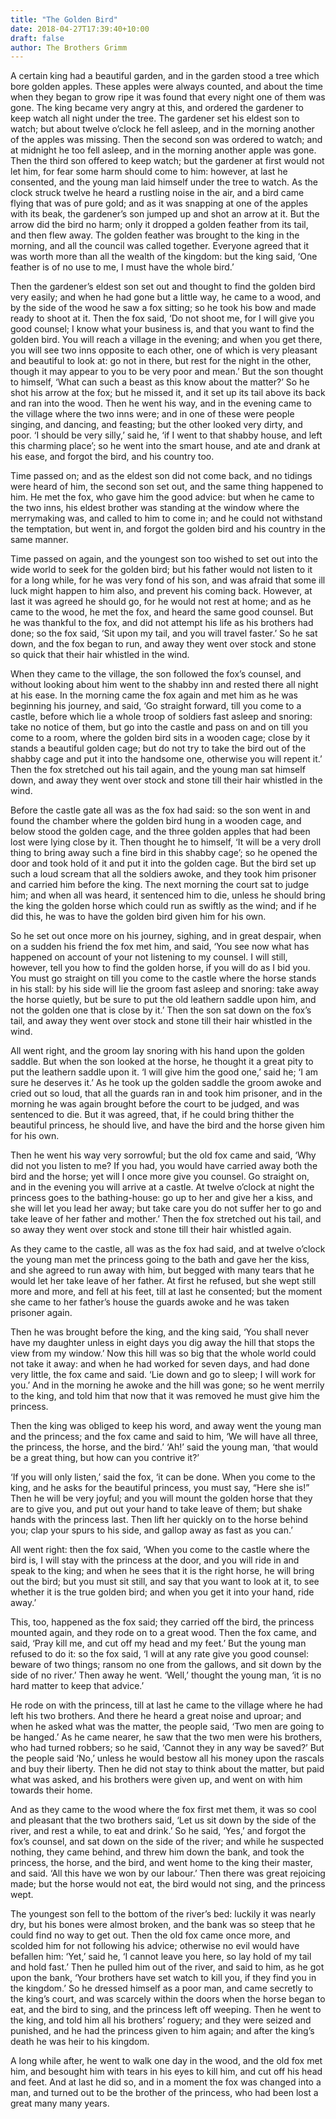 ```yaml
---
title: "The Golden Bird"
date: 2018-04-27T17:39:40+10:00
draft: false
author: The Brothers Grimm
---
```


A certain king had a beautiful garden, and in the garden stood a tree
which bore golden apples. These apples were always counted, and about
the time when they began to grow ripe it was found that every night one
of them was gone. The king became very angry at this, and ordered the
gardener to keep watch all night under the tree. The gardener set his
eldest son to watch; but about twelve o’clock he fell asleep, and in
the morning another of the apples was missing. Then the second son was
ordered to watch; and at midnight he too fell asleep, and in the morning
another apple was gone. Then the third son offered to keep watch; but
the gardener at first would not let him, for fear some harm should come
to him: however, at last he consented, and the young man laid himself
under the tree to watch. As the clock struck twelve he heard a rustling
noise in the air, and a bird came flying that was of pure gold; and as
it was snapping at one of the apples with its beak, the gardener’s son
jumped up and shot an arrow at it. But the arrow did the bird no harm;
only it dropped a golden feather from its tail, and then flew away.
The golden feather was brought to the king in the morning, and all the
council was called together. Everyone agreed that it was worth more than
all the wealth of the kingdom: but the king said, ‘One feather is of no
use to me, I must have the whole bird.’

Then the gardener’s eldest son set out and thought to find the golden
bird very easily; and when he had gone but a little way, he came to a
wood, and by the side of the wood he saw a fox sitting; so he took his
bow and made ready to shoot at it. Then the fox said, ‘Do not shoot me,
for I will give you good counsel; I know what your business is, and
that you want to find the golden bird. You will reach a village in the
evening; and when you get there, you will see two inns opposite to each
other, one of which is very pleasant and beautiful to look at: go not in
there, but rest for the night in the other, though it may appear to you
to be very poor and mean.’ But the son thought to himself, ‘What can
such a beast as this know about the matter?’ So he shot his arrow at
the fox; but he missed it, and it set up its tail above its back and
ran into the wood. Then he went his way, and in the evening came to
the village where the two inns were; and in one of these were people
singing, and dancing, and feasting; but the other looked very dirty,
and poor. ‘I should be very silly,’ said he, ‘if I went to that shabby
house, and left this charming place’; so he went into the smart house,
and ate and drank at his ease, and forgot the bird, and his country too.

Time passed on; and as the eldest son did not come back, and no tidings
were heard of him, the second son set out, and the same thing happened
to him. He met the fox, who gave him the good advice: but when he came
to the two inns, his eldest brother was standing at the window where
the merrymaking was, and called to him to come in; and he could not
withstand the temptation, but went in, and forgot the golden bird and
his country in the same manner.

Time passed on again, and the youngest son too wished to set out into
the wide world to seek for the golden bird; but his father would not
listen to it for a long while, for he was very fond of his son, and
was afraid that some ill luck might happen to him also, and prevent his
coming back. However, at last it was agreed he should go, for he would
not rest at home; and as he came to the wood, he met the fox, and heard
the same good counsel. But he was thankful to the fox, and did not
attempt his life as his brothers had done; so the fox said, ‘Sit upon my
tail, and you will travel faster.’ So he sat down, and the fox began to
run, and away they went over stock and stone so quick that their hair
whistled in the wind.

When they came to the village, the son followed the fox’s counsel, and
without looking about him went to the shabby inn and rested there all
night at his ease. In the morning came the fox again and met him as he
was beginning his journey, and said, ‘Go straight forward, till you come
to a castle, before which lie a whole troop of soldiers fast asleep and
snoring: take no notice of them, but go into the castle and pass on and
on till you come to a room, where the golden bird sits in a wooden cage;
close by it stands a beautiful golden cage; but do not try to take the
bird out of the shabby cage and put it into the handsome one, otherwise
you will repent it.’ Then the fox stretched out his tail again, and the
young man sat himself down, and away they went over stock and stone till
their hair whistled in the wind.

Before the castle gate all was as the fox had said: so the son went in
and found the chamber where the golden bird hung in a wooden cage, and
below stood the golden cage, and the three golden apples that had been
lost were lying close by it. Then thought he to himself, ‘It will be a
very droll thing to bring away such a fine bird in this shabby cage’; so
he opened the door and took hold of it and put it into the golden cage.
But the bird set up such a loud scream that all the soldiers awoke, and
they took him prisoner and carried him before the king. The next morning
the court sat to judge him; and when all was heard, it sentenced him to
die, unless he should bring the king the golden horse which could run as
swiftly as the wind; and if he did this, he was to have the golden bird
given him for his own.

So he set out once more on his journey, sighing, and in great despair,
when on a sudden his friend the fox met him, and said, ‘You see now
what has happened on account of your not listening to my counsel. I will
still, however, tell you how to find the golden horse, if you will do as
I bid you. You must go straight on till you come to the castle where the
horse stands in his stall: by his side will lie the groom fast asleep
and snoring: take away the horse quietly, but be sure to put the old
leathern saddle upon him, and not the golden one that is close by it.’
Then the son sat down on the fox’s tail, and away they went over stock
and stone till their hair whistled in the wind.

All went right, and the groom lay snoring with his hand upon the golden
saddle. But when the son looked at the horse, he thought it a great pity
to put the leathern saddle upon it. ‘I will give him the good one,’
said he; ‘I am sure he deserves it.’ As he took up the golden saddle the
groom awoke and cried out so loud, that all the guards ran in and took
him prisoner, and in the morning he was again brought before the court
to be judged, and was sentenced to die. But it was agreed, that, if he
could bring thither the beautiful princess, he should live, and have the
bird and the horse given him for his own.

Then he went his way very sorrowful; but the old fox came and said, ‘Why
did not you listen to me? If you had, you would have carried away
both the bird and the horse; yet will I once more give you counsel. Go
straight on, and in the evening you will arrive at a castle. At twelve
o’clock at night the princess goes to the bathing-house: go up to her
and give her a kiss, and she will let you lead her away; but take care
you do not suffer her to go and take leave of her father and mother.’
Then the fox stretched out his tail, and so away they went over stock
and stone till their hair whistled again.

As they came to the castle, all was as the fox had said, and at twelve
o’clock the young man met the princess going to the bath and gave her the
kiss, and she agreed to run away with him, but begged with many tears
that he would let her take leave of her father. At first he refused,
but she wept still more and more, and fell at his feet, till at last
he consented; but the moment she came to her father’s house the guards
awoke and he was taken prisoner again.

Then he was brought before the king, and the king said, ‘You shall never
have my daughter unless in eight days you dig away the hill that stops
the view from my window.’ Now this hill was so big that the whole world
could not take it away: and when he had worked for seven days, and had
done very little, the fox came and said. ‘Lie down and go to sleep; I
will work for you.’ And in the morning he awoke and the hill was gone;
so he went merrily to the king, and told him that now that it was
removed he must give him the princess.

Then the king was obliged to keep his word, and away went the young man
and the princess; and the fox came and said to him, ‘We will have all
three, the princess, the horse, and the bird.’ ‘Ah!’ said the young man,
‘that would be a great thing, but how can you contrive it?’

‘If you will only listen,’ said the fox, ‘it can be done. When you come
to the king, and he asks for the beautiful princess, you must say, “Here
she is!” Then he will be very joyful; and you will mount the golden
horse that they are to give you, and put out your hand to take leave of
them; but shake hands with the princess last. Then lift her quickly on
to the horse behind you; clap your spurs to his side, and gallop away as
fast as you can.’

All went right: then the fox said, ‘When you come to the castle where
the bird is, I will stay with the princess at the door, and you will
ride in and speak to the king; and when he sees that it is the right
horse, he will bring out the bird; but you must sit still, and say that
you want to look at it, to see whether it is the true golden bird; and
when you get it into your hand, ride away.’

This, too, happened as the fox said; they carried off the bird, the
princess mounted again, and they rode on to a great wood. Then the fox
came, and said, ‘Pray kill me, and cut off my head and my feet.’ But the
young man refused to do it: so the fox said, ‘I will at any rate give
you good counsel: beware of two things; ransom no one from the gallows,
and sit down by the side of no river.’ Then away he went. ‘Well,’
thought the young man, ‘it is no hard matter to keep that advice.’

He rode on with the princess, till at last he came to the village where
he had left his two brothers. And there he heard a great noise and
uproar; and when he asked what was the matter, the people said, ‘Two men
are going to be hanged.’ As he came nearer, he saw that the two men were
his brothers, who had turned robbers; so he said, ‘Cannot they in any
way be saved?’ But the people said ‘No,’ unless he would bestow all his
money upon the rascals and buy their liberty. Then he did not stay to
think about the matter, but paid what was asked, and his brothers were
given up, and went on with him towards their home.

And as they came to the wood where the fox first met them, it was so
cool and pleasant that the two brothers said, ‘Let us sit down by the
side of the river, and rest a while, to eat and drink.’ So he said,
‘Yes,’ and forgot the fox’s counsel, and sat down on the side of the
river; and while he suspected nothing, they came behind, and threw him
down the bank, and took the princess, the horse, and the bird, and went
home to the king their master, and said. ‘All this have we won by our
labour.’ Then there was great rejoicing made; but the horse would not
eat, the bird would not sing, and the princess wept.

The youngest son fell to the bottom of the river’s bed: luckily it was
nearly dry, but his bones were almost broken, and the bank was so steep
that he could find no way to get out. Then the old fox came once more,
and scolded him for not following his advice; otherwise no evil would
have befallen him: ‘Yet,’ said he, ‘I cannot leave you here, so lay hold
of my tail and hold fast.’ Then he pulled him out of the river, and said
to him, as he got upon the bank, ‘Your brothers have set watch to kill
you, if they find you in the kingdom.’ So he dressed himself as a poor
man, and came secretly to the king’s court, and was scarcely within the
doors when the horse began to eat, and the bird to sing, and the princess
left off weeping. Then he went to the king, and told him all his
brothers’ roguery; and they were seized and punished, and he had the
princess given to him again; and after the king’s death he was heir to
his kingdom.

A long while after, he went to walk one day in the wood, and the old fox
met him, and besought him with tears in his eyes to kill him, and cut
off his head and feet. And at last he did so, and in a moment the
fox was changed into a man, and turned out to be the brother of the
princess, who had been lost a great many many years.
